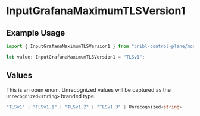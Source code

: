 # InputGrafanaMaximumTLSVersion1

## Example Usage

```typescript
import { InputGrafanaMaximumTLSVersion1 } from "cribl-control-plane/models";

let value: InputGrafanaMaximumTLSVersion1 = "TLSv1";
```

## Values

This is an open enum. Unrecognized values will be captured as the `Unrecognized<string>` branded type.

```typescript
"TLSv1" | "TLSv1.1" | "TLSv1.2" | "TLSv1.3" | Unrecognized<string>
```